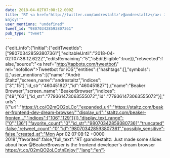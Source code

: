 ```yaml
---
date: 2018-04-02T07:08:12.000Z
title: "RT <a href='http://twitter.com/andrestaltz'>@andrestaltz</a>: Just made some slides about how <a href='http://twitter.com/BeakerBrowser'>@BeakerBrowser</a> is the frontend developer's dream browser https://t.co/O2mQO2oLCo
Enjoy!″"
user_mentions: "undefined"
tweet_id: "980703428593807361"
pub_type: "tweet"
---
```

{"edit_info":{"initial":{"editTweetIds":["980703428593807361"],"editableUntil":"2018-04-02T07:38:12.622Z","editsRemaining":"5","isEditEligible":true}},"retweeted":false,"source":"<a href=\"http://tapbots.com/tweetbot\" rel=\"nofollow\">Tweetbot for iΟS</a>","entities":{"hashtags":[],"symbols":[],"user_mentions":[{"name":"André Staltz","screen_name":"andrestaltz","indices":["3","15"],"id_str":"460451827","id":"460451827"},{"name":"Beaker Browser","screen_name":"BeakerBrowser","indices":["49","63"],"id_str":"779361473063555072","id":"779361473063555072"}],"urls":[{"url":"https://t.co/O2mQO2oLCo","expanded_url":"https://staltz.com/beaker-frontend-dev-dream-browser/","display_url":"staltz.com/beaker-fronten…","indices":["106","129"]}]},"display_text_range":["0","136"],"favorite_count":"0","id_str":"980703428593807361","truncated":false,"retweet_count":"0","id":"980703428593807361","possibly_sensitive":false,"created_at":"Mon Apr 02 07:08:12 +0000 2018","favorited":false,"full_text":"RT @andrestaltz: Just made some slides about how @BeakerBrowser is the frontend developer's dream browser https://t.co/O2mQO2oLCo\nEnjoy!","lang":"en"}
